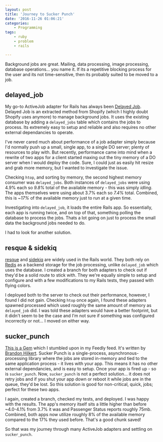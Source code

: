 ```yaml
---
layout: post
title: 'Journey to Sucker Punch'
date: '2016-11-26 01:06:21'
categories:
    - Programming
tags:
    - ruby
    - problem
    - rails

---
```


Background jobs are great. Mailing, data processing, image processing, database operations… you name it. If its a repetitive blocking process for the user and its not time-sensitive, then its probably suited to be moved to a job.

## delayed_job

My go-to ActiveJob adapter for Rails has always been [Delayed Job](https://github.com/collectiveidea/delayed_job). Delayed Job is an extracted method from Shopify (which I highly doubt Shopify uses anymore) to manage background jobs. It uses the existing database by adding a `delayed_jobs` table which contains the jobs to process. Its extremely easy to setup and reliable and also requires no other external dependancies to operate.

I've never cared much about performance of a job adapter simply because I'd normally push up a small, single app, to a single DO server; plenty of resources to play with. But recently, performance came into mind when a rewrite of two apps for a client started maxing out the tiny memory of a DO server when I would deploy the code. Sure, I could just as easily hit resize and grab more memory, but I wanted to investigate the issue.

Checking `htop`, and sorting by memory, the second highest memory consumer was `delayed_jobs`. Both instances of `delayed_jobs` were using 4.9% each so *9.8%* total of the available memory - this was simply *idling*. The apps themselves were using about 3.7% each so *7.4%* total. Combined, this is ~*17%* of the available memory just to run at a given time.

Investigating into `delayed_job`, it loads the entire Rails app. So essentially, each app is running twice, and on top of that, something polling the database to process the jobs. Thats a lot going on just to process the small data the background jobs needed to do.

I had to look for another solution.

## resque & sidekiq

[resque](https://github.com/resque/resque) and [sidekiq](https://github.com/mperham/sidekiq) are widely used in the Rails world. They both rely on [Redis](https://redis.io/) as a backend storage for the job processing, unlike `delayed_job` which uses the database. I created a branch for both adapters to check out if they'd be a solid route to stick with. They we're equally simple to setup and configure and with a few modifications to my Rails tests, they passed with flying colors.

I deployed both to the server to check out their performance, however, I found I did not gain. Checking `htop` once again, I found these adapters spawned processed which used roughly the same amount of memory as `delayed_job` did. I was told these adapters would have a better footprint, but it didn't seem to be the case and I'm not sure if something was configured incorrectly or not… I moved on either way.

## sucker_punch

[This is a Gem](https://github.com/brandonhilkert/sucker_punch) which I stumbled upon in my Feedly feed. It's written by [Brandon Hilkert](brandonhilkert.com). Sucker Punch is a single-process, asynchronous-processing library where the jobs are stored in-memory and tied to the same application process - it lives with your app. This means it has no other external dependancies, and is easy to setup. Once your app is fired up - so is `sucker_punch`. Now, `sucker_punch` is not a perfect solution… it does not retry jobs and if you shut your app down or reboot it while jobs are in the queue, they'd be lost. So this solution is good for non-critical, quick, jobs; perfect for these two apps.

I again, created a branch, checked my tests, and deployed. I was happy with the results. The app's memory itself sits a little higher than before ~4.0-4.1% from 3.7% it was and Passenger Status reports roughly 75mb. Combined, both apps now utilize roughly 8% of the available memory compared to the 17% they used before. That's a good chunk saved!

So that was my journey through many ActiveJob adapters and settling on `sucker_punch`.